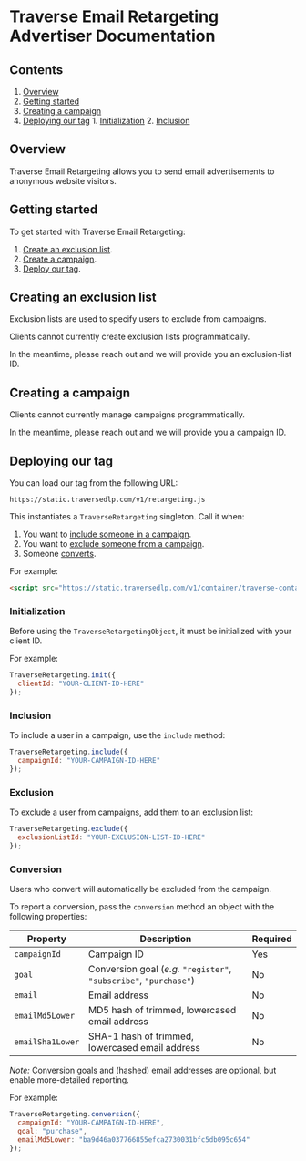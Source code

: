 # Traverse Email Retargeting Advertiser Documentation

## Contents

  1. [Overview](#overview)
  2. [Getting started](#getting-started)
  3. [Creating a campaign](#creating-a-campaign)
  4. [Deploying our tag](#deploying-our-tag)
    1. [Initialization](#initialization)
    2. [Inclusion](#inclusion)

## Overview

Traverse Email Retargeting allows you to send email advertisements to anonymous website visitors.

## Getting started

To get started with Traverse Email Retargeting:

 1. [Create an exclusion list](#creating-a-campaign).
 2. [Create a campaign](#creating-a-campaign).
 3. [Deploy our tag](#deploying-our-tag).

## Creating an exclusion list

Exclusion lists are used to specify users to exclude from campaigns.

Clients cannot currently create exclusion lists programmatically.

In the meantime, please reach out and we will provide you an exclusion-list ID.

## Creating a campaign

Clients cannot currently manage campaigns programmatically.

In the meantime, please reach out and we will provide you a campaign ID.

## Deploying our tag

You can load our tag from the following URL:
```
https://static.traversedlp.com/v1/retargeting.js
```

This instantiates a `TraverseRetargeting` singleton. Call it when:

  1. You want to [include someone in a campaign](#inclusion).
  2. You want to [exclude someone from a campaign](#exclusion).
  3. Someone [converts](#conversion).

For example:
```html
<script src="https://static.traversedlp.com/v1/container/traverse-container.js" type="text/javascript"></script>
```

### Initialization

Before using the `TraverseRetargetingObject`, it must be initialized with your client ID.

For example:

```javascript
TraverseRetargeting.init({
  clientId: "YOUR-CLIENT-ID-HERE"
});
```

### Inclusion

To include a user in a campaign, use the `include` method:

```javascript
TraverseRetargeting.include({
  campaignId: "YOUR-CAMPAIGN-ID-HERE"
});
```

### Exclusion

To exclude a user from campaigns, add them to an exclusion list:

```javascript
TraverseRetargeting.exclude({
  exclusionListId: "YOUR-EXCLUSION-LIST-ID-HERE"
});
```

### Conversion

Users who convert will automatically be excluded from the campaign.

To report a conversion, pass the `conversion` method an object with the following properties:

| Property | Description | Required |
| -------- | ----------- | -------- |
| `campaignId` | Campaign ID | Yes |
| `goal` | Conversion goal (*e.g.* `"register"`, `"subscribe"`, `"purchase"`) | No |
| `email` | Email address | No |
| `emailMd5Lower` | MD5 hash of trimmed, lowercased email address | No |
| `emailSha1Lower` | SHA-1 hash of trimmed, lowercased email address | No |

*Note:* Conversion goals and (hashed) email addresses are optional, but enable more-detailed reporting.

For example:

```javascript
TraverseRetargeting.conversion({
  campaignId: "YOUR-CAMPAIGN-ID-HERE",
  goal: "purchase",
  emailMd5Lower: "ba9d46a037766855efca2730031bfc5db095c654"
});
```
